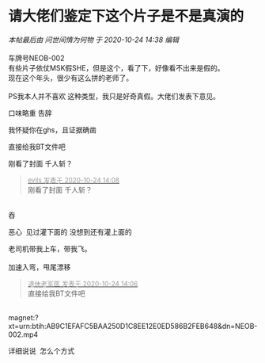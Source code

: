 # 请大佬们鉴定下这个片子是不是真演的


<i class="pstatus"> 本帖最后由 问世间情为何物 于 2020-10-24 14:38 编辑 </i><br />
<br />
车牌号NEOB-002<br />
有些片子依仗MSK假SHE，但是这个，看了下，好像看不出来是假的。<br />
现在这个年头，很少有这么拼的老师了。<br />
<br />
PS我本人并不喜欢 这种类型，我只是好奇真假。大佬们发表下意见。

口味略重 告辞

我怀疑你在ghs，且证据确凿

直接给我BT文件吧<br />


刚看了封面 千人斩？

<div class="quote"><blockquote><font size="2"><a href="https://www.hostloc.com/forum.php?mod=redirect&amp;goto=findpost&amp;pid=9345730&amp;ptid=757958" target="_blank"><font color="#999999">evils 发表于 2020-10-24 14:08</font></a></font><br />
刚看了封面 千人斩？</blockquote></div><br />
吞

恶心&nbsp;&nbsp;见过灌下面的 没想到还有灌上面的<img id="aimg_y2Nus" onclick="zoom(this, this.src, 0, 0, 0)" class="zoom" src="https://cdn.jsdelivr.net/gh/hishis/forum-master/public/images/patch.gif" onmouseover="img_onmouseoverfunc(this)" onload="thumbImg(this)" border="0" alt="" />

老司机带我上车，带我飞。&nbsp;&nbsp;<br />
<br />
加速入弯，甩尾漂移

<div class="quote"><blockquote><font size="2"><a href="https://www.hostloc.com/forum.php?mod=redirect&amp;goto=findpost&amp;pid=9345722&amp;ptid=757958" target="_blank"><font color="#999999">退休老军医 发表于 2020-10-24 14:06</font></a></font><br />
直接给我BT文件吧</blockquote></div><br />
magnet:?xt=urn:btih:AB9C1EFAFC5BAA250D1C8EE12E0ED586B2FEB648&amp;dn=NEOB-002.mp4

详细说说&nbsp;&nbsp;怎么个方式
